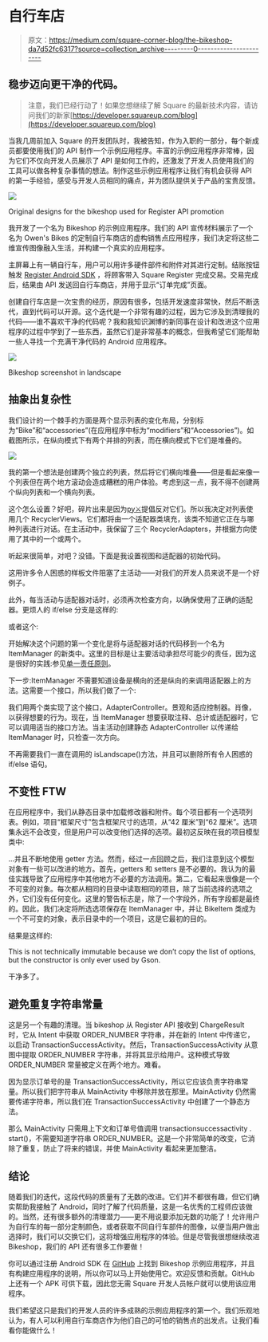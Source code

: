 # 自行车店

> 原文：<https://medium.com/square-corner-blog/the-bikeshop-da7d52fc6317?source=collection_archive---------0----------------------->

## 稳步迈向更干净的代码。

> 注意，我们已经行动了！如果您想继续了解 Square 的最新技术内容，请访问我们的新家[https://developer.squareup.com/blog](https://developer.squareup.com/blog)

当我几周前加入 Square 的开发团队时，我被告知，作为入职的一部分，每个新成员都要使用我们的 API 制作一个示例应用程序。丰富的示例应用程序非常棒，因为它们不仅向开发人员展示了 API 是如何工作的，还激发了开发人员使用我们的工具可以做各种复杂事情的想法。制作这些示例应用程序让我们有机会获得 API 的第一手经验，感受与开发人员相同的痛点，并为团队提供关于产品的宝贵反馈。

![](img/224f7fd6fe4bfb390a18c55c5d6c3de4.png)

Original designs for the bikeshop used for Register API promotion

我开发了一个名为 Bikeshop 的示例应用程序。我们的 API 宣传材料展示了一个名为 Owen's Bikes 的定制自行车商店的虚构销售点应用程序，我们决定将这些二维宣传图像融入生活，并构建一个真实的应用程序。

主屏幕上有一辆自行车，用户可以用许多硬件部件和附件对其进行定制。结账按钮触发 [Register Android SDK](http://squ.re/1ON8phj) ，将顾客带入 Square Register 完成交易。交易完成后，结果由 API 发送回自行车商店，并用于显示“订单完成”页面。

创建自行车店是一次宝贵的经历，原因有很多，包括开发速度非常快，然后不断迭代，直到代码可以开源。这个迭代是一个非常有趣的过程，因为它涉及到清理我的代码——谁不喜欢干净的代码呢？我和我知识渊博的新同事在设计和改进这个应用程序的过程中学到了一些东西，虽然它们是非常基本的概念，但我希望它们能帮助一些人寻找一个充满干净代码的 Android 应用程序。

![](img/a27eabb22897631c9de75116a8da8a4e.png)

Bikeshop screenshot in landscape

## 抽象出复杂性

我们设计的一个棘手的方面是两个显示列表的变化布局，分别标为“Bike”和“accessories”(在应用程序中标为“modifiers”和“Accessories”)。如截图所示，在纵向模式下有两个并排的列表，而在横向模式下它们是堆叠的。

![](img/9e73e7cbaf3faf61c7b0abfe1ebae6db.png)

我的第一个想法是创建两个独立的列表，然后将它们横向堆叠——但是看起来像一个列表但在两个地方滚动会造成糟糕的用户体验。考虑到这一点，我不得不创建两个纵向列表和一个横向列表。

这个怎么设置？好吧，碎片出来是因为[py⚔](https://medium.com/u/abe7df80fc76?source=post_page-----da7d52fc6317--------------------------------)提倡反对它们。所以我决定对列表使用几个 RecyclerViews。它们都将由一个适配器类填充，该类不知道它正在与哪种列表进行对话。在主活动中，我保留了三个 RecyclerAdapters，并根据方向使用了其中的一个或两个。

听起来很简单，对吧？没错。下面是我设置视图和适配器的初始代码。

这用许多令人困惑的样板文件阻塞了主活动——对我们的开发人员来说不是一个好例子。

此外，每当活动与适配器对话时，必须再次检查方向，以确保使用了正确的适配器。更烦人的 if/else 分支是这样的:

或者这个:

开始解决这个问题的第一个变化是将与适配器对话的代码移到一个名为 ItemManager 的新类中。这里的目标是让主要活动承担尽可能少的责任，因为这是很好的实践:参见[单一责任原则](https://en.wikipedia.org/wiki/Single_responsibility_principle)。

下一步:ItemManager 不需要知道设备是横向的还是纵向的来调用适配器上的方法。这需要一个接口，所以我们做了一个:

我们用两个类实现了这个接口，AdapterController。景观和适应控制器。肖像，以获得想要的行为。现在，当 ItemManager 想要获取注释、总计或适配器时，它可以调用适当的接口方法。当主活动创建静态 AdapterController 以传递给 ItemManager 时，只检查一次方向。

不再需要我们一直在调用的 isLandscape()方法，并且可以删除所有令人困惑的 if/else 语句。

## 不变性 FTW

在应用程序中，我们从静态目录中加载修改器和附件。每个项目都有一个选项列表。例如，项目“框架尺寸”包含框架尺寸的选项，从“42 厘米”到“62 厘米”。选项集永远不会改变，但是用户可以改变他们选择的选项。最初这反映在我的项目模型类中:

…并且不断地使用 getter 方法。然而，经过一点回顾之后，我们注意到这个模型对象有一些可以改进的地方。首先，getters 和 setters 是不必要的。我认为的最佳实践导致了应用程序中其他地方不必要的方法调用。第二，它看起来很像是一个不可变的对象。每次都从相同的目录中读取相同的项目，除了当前选择的选项之外，它们没有任何变化。这里的警告标志是，除了一个字段外，所有字段都是最终的。因此，我们决定将所选选项保存在 ItemManager 中，并让 BikeItem 类成为一个不可变的对象，表示目录中的一个项目，这是它最初的目的。

结果是这样的:

This is not technically immutable because we don’t copy the list of options, but the constructor is only ever used by Gson.

干净多了。

## 避免重复字符串常量

这是另一个有趣的清理。当 bikeshop 从 Register API 接收到 ChargeResult 时，它从 Intent 中获取 ORDER_NUMBER 字符串，并在新的 Intent 中传递它，以启动 TransactionSuccessActivity。然后，TransactionSuccessActivity 从意图中提取 ORDER_NUMBER 字符串，并将其显示给用户。这种模式导致 ORDER_NUMBER 常量被定义在两个地方。难看。

因为显示订单号的是 TransactionSuccessActivity，所以它应该负责字符串常量。所以我们把字符串从 MainActivity 中移除并放在那里。MainActivity 仍然需要传递字符串，所以我们在 TransactionSuccessActivity 中创建了一个静态方法。

那么 MainActivity 只需用上下文和订单号值调用 transactionsuccessactivity . start()，不需要知道字符串 ORDER_NUMBER。这是一个非常简单的改变，它消除了重复，防止了将来的错误，并使 MainActivity 看起来更加整洁。

## 结论

随着我们的迭代，这段代码的质量有了无数的改进。它们并不都很有趣，但它们确实帮助我接触了 Android，同时了解了代码质量，这是一名优秀的工程师应该做的。当然，还有很多额外的清理潜力——更不用说要添加无数的功能了！允许用户为自行车的每一部分定制颜色，或者获取不同自行车部件的图像，以便当用户做出选择时，我们可以交换它们，这将增强应用程序的体验。但是尽管我很想继续改进 Bikeshop，我们的 API 还有很多工作要做！

你可以通过注册 Android SDK 在 [GitHub](http://squ.re/2dm1sNQ) 上找到 Bikeshop 示例应用程序，并且有构建应用程序的说明，所以你可以马上开始使用它。欢迎反馈和贡献。GitHub 上还有一个 APK 可供下载，因此您无需 Square 开发人员帐户就可以使用该应用程序。

我们希望这只是我们的开发人员的许多成熟的示例应用程序的第一个。我们乐观地认为，有人可以利用自行车商店作为他们自己的可怕的销售点的出发点。让我们看看你能做什么！